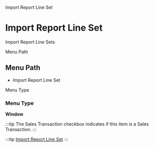 
Import Report Line Set
# Import Report Line Set


Import Report Line Sets

Menu Path
## Menu Path



- Import Report Line Set

Menu Type
### Menu Type

**Window**

:::tip
The Sales Transaction checkbox indicates if this item is a Sales Transaction.
:::

:::tip
[Import Report Line Set](functional-guide/window/window-import-report-line-set.md)
:::